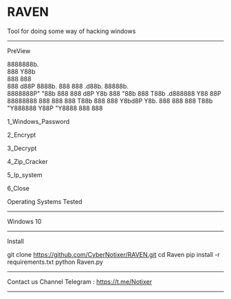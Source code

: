 # RAVEN
Tool for doing some way of hacking windows
______________________________________________________________________________
PreView

8888888b.                                      
888   Y88b                                     
888    888                                     
888   d88P  8888b.  888  888  .d88b.  88888b.  
8888888P"      "88b 888  888 d8P  Y8b 888 "88b 
888 T88b   .d888888 Y88  88P 88888888 888  888 
888  T88b  888  888  Y8bd8P  Y8b.     888  888 
888   T88b "Y888888   Y88P    "Y8888  888  888

1_Windows_Password

2_Encrypt

3_Decrypt

4_Zip_Cracker

5_Ip_system

6_Close

Operating Systems Tested
______________________________________________________________________________
Windows 10
______________________________________________________________________________
Install

git clone https://github.com/CyberNotixer/RAVEN.git
cd Raven
pip install -r requirements.txt
python Raven.py
______________________________________________________________________________
Contact us
Channel Telegram : https://t.me/Notixer
______________________________________________________________________________

